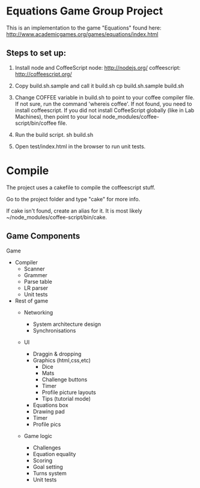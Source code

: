 Equations Game Group Project
============================

This is an implementation to the game "Equations" found here: http://www.academicgames.org/games/equations/index.html


Steps to set up:
----------------

1. Install node and CoffeeScript
   node: http://nodejs.org/
   coffeescript: http://coffeescript.org/

2. Copy build.sh.sample and call it build.sh
   cp build.sh.sample build.sh

3. Change COFFEE variable in build.sh to point to your coffee compiler file. If not sure, run the command 'whereis coffee'. If not found, you need to install coffeescript. If you did not install CoffeeScript globally (like in Lab Machines), then point to your local node_modules/coffee-script/bin/coffee file.

4. Run the build script. 
   sh build.sh

5. Open test/index.html in the browser to run unit tests.


Compile
=======

The project uses a cakefile to compile the coffeescript stuff.

Go to the project folder and type "cake" for more info. 

If cake isn't found, create an alias for it. It is most likely ~/node_modules/coffee-script/bin/cake.

Game Components
---------------

Game
 - Compiler
 	- Scanner
 	- Grammer
 	- Parse table
 	- LR parser
 	- Unit tests
 - Rest of game
 	- Networking
 		- System architecture design
 		- Synchronisations
 		
 	- UI
 		- Draggin & dropping
 		- Graphics (html,css,etc)
 			- Dice
 			- Mats
 			- Challenge buttons
 			- Timer
 			- Profile picture layouts
 			- Tips (tutorial mode)
 		- Equations box
 		- Drawing pad
 		- Timer
 		- Profile pics
 	- Game logic
 		- Challenges
 		- Equation equality
 		- Scoring
 		- Goal setting
 		- Turns system
 		- Unit tests



